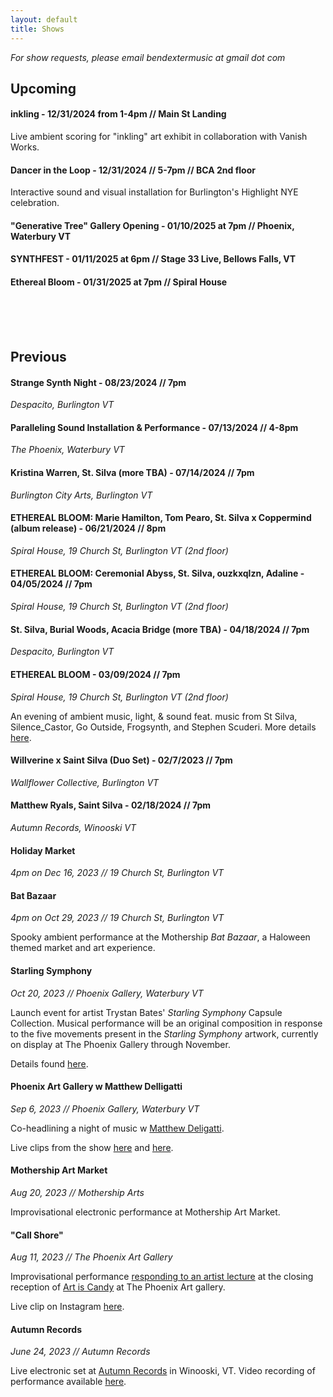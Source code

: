 ```yaml
---
layout: default
title: Shows
---
```


*For show requests, please email bendextermusic at gmail dot com*

## Upcoming

#### inkling - 12/31/2024 from 1-4pm // Main St Landing

Live ambient scoring for "inkling" art exhibit in collaboration with Vanish Works. 

#### Dancer in the Loop - 12/31/2024 // 5-7pm // BCA 2nd floor

Interactive sound and visual installation for Burlington's Highlight NYE celebration. 

#### "Generative Tree" Gallery Opening - 01/10/2025 at 7pm // Phoenix, Waterbury VT

#### SYNTHFEST - 01/11/2025 at 6pm // Stage 33 Live, Bellows Falls, VT

#### Ethereal Bloom - 01/31/2025 at 7pm // Spiral House


<br>
<br>
<br>

## Previous

#### **Strange Synth Night - 08/23/2024 // 7pm** 

*Despacito, Burlington VT*

#### **Paralleling Sound Installation & Performance - 07/13/2024 // 4-8pm** 

*The Phoenix, Waterbury VT*

#### **Kristina Warren, St. Silva (more TBA) - 07/14/2024 // 7pm** 

*Burlington City Arts, Burlington VT*


#### **ETHEREAL BLOOM: Marie Hamilton, Tom Pearo, St. Silva x Coppermind (album release) - 06/21/2024 // 8pm** 

*Spiral House, 19 Church St, Burlington VT (2nd floor)*

#### **ETHEREAL BLOOM: Ceremonial Abyss, St. Silva, ouzkxqlzn, Adaline - 04/05/2024 // 7pm** 

*Spiral House, 19 Church St, Burlington VT (2nd floor)*

#### **St. Silva, Burial Woods, Acacia Bridge (more TBA) - 04/18/2024 // 7pm** 

*Despacito, Burlington VT*

#### **ETHEREAL BLOOM - 03/09/2024 // 7pm** 

*Spiral House, 19 Church St, Burlington VT (2nd floor)*

An evening of ambient music, light, & sound feat. music from St Silva, Silence_Castor, Go Outside, Frogsynth, and Stephen Scuderi. More details [here](https://www.instagram.com/p/C3xui7BuNTY/).

#### **Willverine x Saint Silva (Duo Set) - 02/7/2023 // 7pm** 

*Wallflower Collective, Burlington VT*

#### **Matthew Ryals, Saint Silva - 02/18/2024 // 7pm** 

*Autumn Records, Winooski VT*

#### **Holiday Market** 
*4pm on Dec 16, 2023 // 19 Church St, Burlington VT*

#### **Bat Bazaar** 
*4pm on Oct 29, 2023 // 19 Church St, Burlington VT*

Spooky ambient performance at the Mothership *Bat Bazaar*, a Haloween themed market and art experience.

#### **Starling Symphony** 

*Oct 20, 2023 // Phoenix Gallery, Waterbury VT*

Launch event for artist Trystan Bates' *Starling Symphony* Capsule Collection. Musical performance will be an original composition in response to the five movements present in the *Starling Symphony* artwork, currently on display at The Phoenix Gallery through November.

Details found [here](https://www.instagram.com/st.silva.music/?img_index=1).

#### **Phoenix Art Gallery w Matthew Delligatti** 
*Sep 6, 2023 // Phoenix Gallery, Waterbury VT*

Co-headlining a night of music w [Matthew Deligatti](https://www.matthewdelligatti.com/). 

Live clips from the show [here](https://www.instagram.com/p/Cw3s454Ol0N/) and [here](https://www.instagram.com/p/Cw3uofVOauZ/).

#### **Mothership Art Market** 
*Aug 20, 2023 // Mothership Arts*

Improvisational electronic performance at Mothership Art Market.

#### **"Call Shore"** 
*Aug 11, 2023 // The Phoenix Art Gallery*

Improvisational performance [responding to an artist lecture](https://thephoenixvt.com/events-calendar/2023/8/11/phoenix-talks-steve-budington-amp-saint-silva) at the closing reception of [Art is Candy](https://thephoenixvt.com/events-calendar/2023/8/11/phoenix-talks-steve-budington-amp-saint-silva) at The Phoenix Art gallery.

Live clip on Instagram [here](https://www.instagram.com/p/Cv0wYtiBg1l/).

#### **Autumn Records** 
*June 24, 2023 // Autumn Records*

Live electronic set at [Autumn Records](https://www.autumnrecordsvt.com/) in Winooski, VT. Video recording of performance available [here](https://youtu.be/Zbh9wtCPIus).

